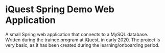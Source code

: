 # iQuest Spring Demo Web Application

A small Spring web application that connects to a MySQL database.  
Written during the trainee program at iQuest, in early 2020.
The project is very basic, as it has been created during the learning/onboarding period.  
